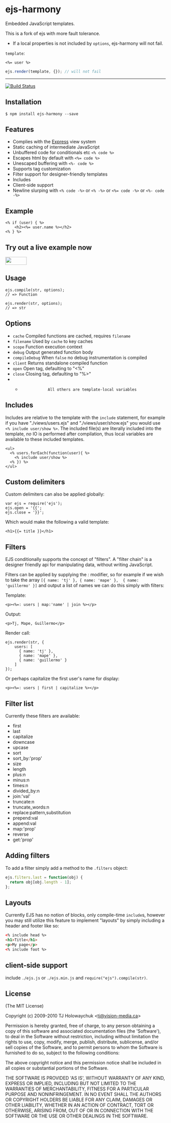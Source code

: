 # ejs-harmony

Embedded JavaScript templates.

This is a fork of ejs with more fault tolerance.

- If a local properties is not included by `options`, ejs-harmony will not fail.

`template`:

```
<%= user %>
```

```js
ejs.render(template, {}); // will not fail
```

****

[![Build Status](https://travis-ci.org/kaelzhang/ejs-harmony.png)](https://travis-ci.org/kaelzhang/ejs-harmony)

## Installation

    $ npm install ejs-harmony --save

## Features

  * Complies with the [Express](http://expressjs.com) view system
  * Static caching of intermediate JavaScript
  * Unbuffered code for conditionals etc `<% code %>`
  * Escapes html by default with `<%= code %>`
  * Unescaped buffering with `<%- code %>`
  * Supports tag customization
  * Filter support for designer-friendly templates
  * Includes
  * Client-side support
  * Newline slurping with `<% code -%>` or `<% -%>` or `<%= code -%>` or `<%- code -%>`

## Example

    <% if (user) { %>
	    <h2><%= user.name %></h2>
    <% } %>
    
## Try out a live example now

<a href="https://runnable.com/ejs" target="_blank"><img src="https://runnable.com/external/styles/assets/runnablebtn.png" style="width:67px;height:25px;"></a>

## Usage

    ejs.compile(str, options);
    // => Function

    ejs.render(str, options);
    // => str

## Options

  - `cache`           Compiled functions are cached, requires `filename`
  - `filename`        Used by `cache` to key caches
  - `scope`           Function execution context
  - `debug`           Output generated function body
  - `compileDebug`    When `false` no debug instrumentation is compiled
  - `client`          Returns standalone compiled function
  - `open`            Open tag, defaulting to "<%"
  - `close`           Closing tag, defaulting to "%>"
  - *                 All others are template-local variables

## Includes

 Includes are relative to the template with the `include` statement,
 for example if you have "./views/users.ejs" and "./views/user/show.ejs"
 you would use `<% include user/show %>`. The included file(s) are literally
 included into the template, _no_ IO is performed after compilation, thus
 local variables are available to these included templates.

```
<ul>
  <% users.forEach(function(user){ %>
    <% include user/show %>
  <% }) %>
</ul>
```

## Custom delimiters

Custom delimiters can also be applied globally:

    var ejs = require('ejs');
    ejs.open = '{{';
    ejs.close = '}}';

Which would make the following a valid template:

    <h1>{{= title }}</h1>

## Filters

EJS conditionally supports the concept of "filters". A "filter chain"
is a designer friendly api for manipulating data, without writing JavaScript.

Filters can be applied by supplying the _:_ modifier, so for example if we wish to take the array `[{ name: 'tj' }, { name: 'mape' },  { name: 'guillermo' }]` and output a list of names we can do this simply with filters:

Template:

    <p><%=: users | map:'name' | join %></p>

Output:

    <p>Tj, Mape, Guillermo</p>

Render call:

    ejs.render(str, {
        users: [
          { name: 'tj' },
          { name: 'mape' },
          { name: 'guillermo' }
        ]
    });

Or perhaps capitalize the first user's name for display:

    <p><%=: users | first | capitalize %></p>

## Filter list

Currently these filters are available:

  - first
  - last
  - capitalize
  - downcase
  - upcase
  - sort
  - sort_by:'prop'
  - size
  - length
  - plus:n
  - minus:n
  - times:n
  - divided_by:n
  - join:'val'
  - truncate:n
  - truncate_words:n
  - replace:pattern,substitution
  - prepend:val
  - append:val
  - map:'prop'
  - reverse
  - get:'prop'

## Adding filters

 To add a filter simply add a method to the `.filters` object:
 
```js
ejs.filters.last = function(obj) {
  return obj[obj.length - 1];
};
```

## Layouts

  Currently EJS has no notion of blocks, only compile-time `include`s,
  however you may still utilize this feature to implement "layouts" by
  simply including a header and footer like so:

```html
<% include head %>
<h1>Title</h1>
<p>My page</p>
<% include foot %>
```

## client-side support

  include `./ejs.js` or `./ejs.min.js` and `require("ejs").compile(str)`.

## License 

(The MIT License)

Copyright (c) 2009-2010 TJ Holowaychuk &lt;tj@vision-media.ca&gt;

Permission is hereby granted, free of charge, to any person obtaining
a copy of this software and associated documentation files (the
'Software'), to deal in the Software without restriction, including
without limitation the rights to use, copy, modify, merge, publish,
distribute, sublicense, and/or sell copies of the Software, and to
permit persons to whom the Software is furnished to do so, subject to
the following conditions:

The above copyright notice and this permission notice shall be
included in all copies or substantial portions of the Software.

THE SOFTWARE IS PROVIDED 'AS IS', WITHOUT WARRANTY OF ANY KIND,
EXPRESS OR IMPLIED, INCLUDING BUT NOT LIMITED TO THE WARRANTIES OF
MERCHANTABILITY, FITNESS FOR A PARTICULAR PURPOSE AND NONINFRINGEMENT.
IN NO EVENT SHALL THE AUTHORS OR COPYRIGHT HOLDERS BE LIABLE FOR ANY
CLAIM, DAMAGES OR OTHER LIABILITY, WHETHER IN AN ACTION OF CONTRACT,
TORT OR OTHERWISE, ARISING FROM, OUT OF OR IN CONNECTION WITH THE
SOFTWARE OR THE USE OR OTHER DEALINGS IN THE SOFTWARE.
